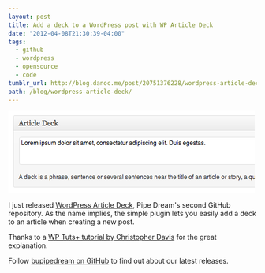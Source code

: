 ```yaml
---
layout: post
title: Add a deck to a WordPress post with WP Article Deck
date: "2012-04-08T21:30:39-04:00"
tags:
  - github
  - wordpress
  - opensource
  - code
tumblr_url: http://blog.danoc.me/post/20751376228/wordpress-article-deck
path: /blog/wordpress-article-deck/
---
```


![Screenshot of the Article Deck WordPress plugin](./article-deck-wordpress-plugin.png)

I just released [WordPress Article Deck](https://github.com/bupipedream/WordPress-Article-Deck), Pipe Dream's second GitHub repository. As the name implies, the simple plugin lets you easily add a deck to an article when creating a new post.

Thanks to a [WP Tuts+ tutorial by Christopher Davis](http://wp.tutsplus.com/tutorials/plugins/how-to-create-custom-wordpress-writemeta-boxes/) for the great explanation.

Follow [bupipedream on GitHub](https://github.com/bupipedream) to find out about our latest releases.
